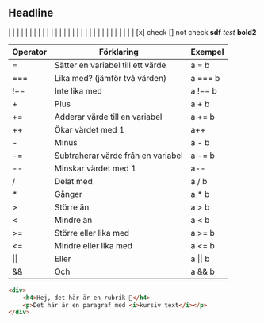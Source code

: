 ## Headline
|  |  |  |  |  |
|  |  |  |  |  |
|  |  |  |  |  |
|  |  |  |  |  |
|  |  |  |  |  |
[x] check
[] not check
**sdf**
<i>test</i>
<b>bold2</b>

| Operator | Förklaring | Exempel |
| -------- | ---------------------------------- | -------- |
| = | Sätter en variabel till ett värde | a = b |
| === | Lika med? (jämför två värden) | a === b |
| !== | Inte lika med | a !== b |
| + | Plus | a + b |
| += | Adderar värde till en variabel | a += b |
| ++ | Ökar värdet med 1 | a++ |
| - | Minus | a - b |
| -= | Subtraherar värde från en variabel | a -= b |
| -- | Minskar värdet med 1 | a-- |
| / | Delat med | a / b |
| \* | Gånger | a \* b |
| > | Större än | a > b |
| < | Mindre än | a < b |
| >= | Större eller lika med | a >= b |
| <= | Mindre eller lika med | a <= b |
| \|\|  | Eller | a \|\| b |
| && | Och | a && b |

```html
<div>
	<h4>Hej, det här är en rubrik 👋</h4>
	<p>Det här är en paragraf med <i>kursiv text</i></p>
</div>
```

